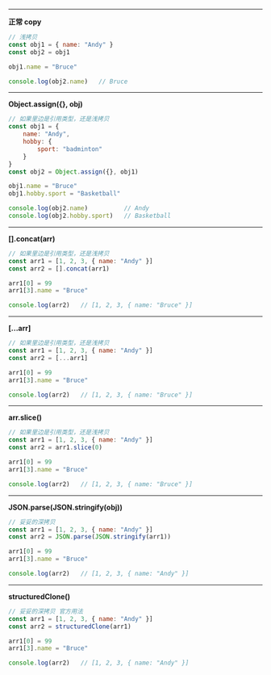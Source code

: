
---

**正常 copy**

```javascript
// 浅拷贝
const obj1 = { name: "Andy" }
const obj2 = obj1

obj1.name = "Bruce"

console.log(obj2.name)   // Bruce
```

------------

**Object.assign({}, obj)**

```javascript
// 如果里边是引用类型，还是浅拷贝
const obj1 = {
	name: "Andy",
	hobby: {
		sport: "badminton"
	}
}
const obj2 = Object.assign({}, obj1)

obj1.name = "Bruce"
obj1.hobby.sport = "Basketball"

console.log(obj2.name)          // Andy
console.log(obj2.hobby.sport)   // Basketball
```

------------

**[].concat(arr)**

```javascript
// 如果里边是引用类型，还是浅拷贝
const arr1 = [1, 2, 3, { name: "Andy" }]
const arr2 = [].concat(arr1)

arr1[0] = 99
arr1[3].name = "Bruce"

console.log(arr2)   // [1, 2, 3, { name: "Bruce" }]
```

------------

**[...arr]**

```javascript
// 如果里边是引用类型，还是浅拷贝
const arr1 = [1, 2, 3, { name: "Andy" }]
const arr2 = [...arr1]

arr1[0] = 99
arr1[3].name = "Bruce"

console.log(arr2)   // [1, 2, 3, { name: "Bruce" }]
```

------------

**arr.slice()**

```javascript
// 如果里边是引用类型，还是浅拷贝
const arr1 = [1, 2, 3, { name: "Andy" }]
const arr2 = arr1.slice(0)

arr1[0] = 99
arr1[3].name = "Bruce"

console.log(arr2)   // [1, 2, 3, { name: "Bruce" }]
```

------------

**JSON.parse(JSON.stringify(obj))**

```javascript
// 妥妥的深拷贝
const arr1 = [1, 2, 3, { name: "Andy" }]
const arr2 = JSON.parse(JSON.stringify(arr1))

arr1[0] = 99
arr1[3].name = "Bruce"

console.log(arr2)   // [1, 2, 3, { name: "Andy" }]
```

------------

**structuredClone()**

```javascript
// 妥妥的深拷贝 官方用法
const arr1 = [1, 2, 3, { name: "Andy" }]
const arr2 = structuredClone(arr1)

arr1[0] = 99
arr1[3].name = "Bruce"

console.log(arr2)   // [1, 2, 3, { name: "Andy" }]
```
